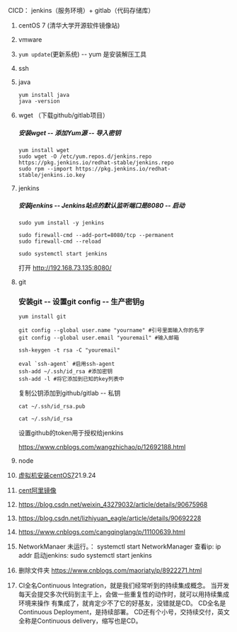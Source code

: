﻿
CICD： jenkins（服务环境）+ gitlab（代码存储库）
1. centOS 7 (清华大学开源软件镜像站)

2. vmware

3. ``yum update``(更新系统)   -- yum 是安装解压工具

4. ssh

5. java

   ```
   yum install java
   java -version
   ```

6. wget  （下载github/gitlab项目）

   ##### 安装wget -- 添加Yum源 -- **导入密钥**

   ```
   yum install wget
   sudo wget -O /etc/yum.repos.d/jenkins.repo https://pkg.jenkins.io/redhat-stable/jenkins.repo
   sudo rpm --import https://pkg.jenkins.io/redhat-stable/jenkins.io.key
   ```

   

7. jenkins

    ##### 安装jenkins  -- Jenkins站点的默认监听端口是8080 -- 启动

    ```
    sudo yum install -y jenkins
    
    sudo firewall-cmd --add-port=8080/tcp --permanent
    sudo firewall-cmd --reload
    
    sudo systemctl start jenkins
    ```

    打开 http://192.168.73.135:8080/

8. git

    ### 安装git -- 设置git config -- 生产密钥g

    ```
    yum install git
    
    git config --global user.name "yourname" #引号里面输入你的名字
    git config --global user.email "youremail" #输入邮箱
    
    ssh-keygen -t rsa -C "youremail"
    
    eval `ssh-agent` #启用ssh-agent
    ssh-add ~/.ssh/id_rsa #添加密钥
    ssh-add -l #将它添加到已知的key列表中
    ```

    复制公钥添加到github/gitlab -- 私钥

    ```
    cat ~/.ssh/id_rsa.pub
    
    cat ~/.ssh/id_rsa
    ```

    设置github的token用于授权给jenkins

    https://www.cnblogs.com/wangzhichao/p/12692188.html

9. node













1. [虚拟机安装centOS7](https://blog.csdn.net/qq_39135287/article/details/83993574)21.9.24
2. [cent阿里镜像](https://mirrors.aliyun.com/centos/7/isos/x86_64/)

3. https://blog.csdn.net/weixin_43279032/article/details/90675968

4. https://blog.csdn.net/lizhiyuan_eagle/article/details/90692228

5. https://www.cnblogs.com/cangqinglang/p/11100639.html

6. NetworkManaer 未运行。： systemctl start NetworkManager 
   查看ip: ip addr
   启动jenkins: sudo systemctl start jenkins

7. 删除文件夹 https://www.cnblogs.com/maoriaty/p/8922271.html
8. CI全名Continuous Integration，就是我们经常听到的持续集成概念。
   当开发每天会提交多次代码到主干上，会做一些重复性的动作时，就可以用持续集成环境来操作
   有集成了，就肯定少不了它的好基友，没错就是CD。
   CD全名是Continuous Deployment，是持续部署。
   CD还有个小号，交持续交付，英文全称是Continuous delivery，缩写也是CD。